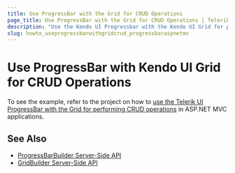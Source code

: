 ```yaml
---
title: Use ProgressBar with the Grid for CRUD Operations
page_title: Use ProgressBar with the Grid for CRUD Operations | Telerik UI ProgressBar HtmlHelper for ASP.NET MVC
description: "Use the Kendo UI Progressbar with the Kendo UI Grid for performing CRUD operations in ASP.NET MVC applications."
slug: howto_useprogressbarwithgridcrud_progressbaraspnetmv
---
```


# Use ProgressBar with Kendo UI Grid for CRUD Operations

To see the example, refer to the project on how to [use the Telerik UI ProgressBar with the Grid for performing CRUD operations](https://github.com/telerik/ui-for-aspnet-mvc-examples/tree/master/grid/GridProgressBarForCRUDOperations) in ASP.NET MVC applications.

## See Also

* [ProgressBarBuilder Server-Side API](http://docs.telerik.com/aspnet-mvc/api/Kendo.Mvc.UI.Fluent/ProgressBarBuilder)
* [GridBuilder Server-Side API](http://docs.telerik.com/aspnet-mvc/api/Kendo.Mvc.UI.Fluent/AutoCompleteBuilder)
